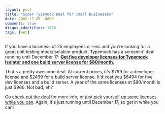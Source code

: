 ```yaml
---
layout: post
title: "Super Typemock Deal for Small Businesses"
date: 2009-12-07 -0800
comments: true
disqus_identifier: 1593
tags: [net]
---
```

If you have a business of 25 employees or less and you're looking for a
great unit testing mock/isolation product, Typemock has a screamin' deal
running until December 17: [**Get five developer licenses for Typemock
Isolator and one build server license for
$80/month.**](https://www.plimus.com/jsp/redirect.jsp?contractId=2616274&referrer=tillig)

That's a pretty awesome deal. At current prices, it's $799 for a
developer license and $2499 for a build server license. It'd cost you
$6494 for five dev licenses and a build server. A year of the same
licenses at $80/month is just $960. Not bad, eh?

Go [check out the
deal](https://www.plimus.com/jsp/redirect.jsp?contractId=2616274&referrer=tillig)
for more info, or just [pick yourself up some licenses while you
can](https://www.plimus.com/jsp/buynow.jsp?contractId=2616274&referrer=tillig).
Again, it's just running until December 17, so get in while you can!
